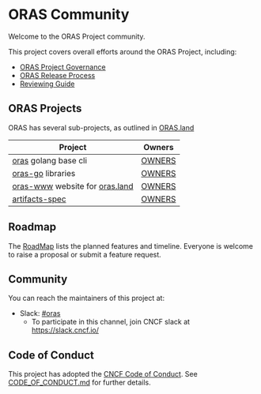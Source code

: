 # ORAS Community

Welcome to the ORAS Project community.

This project covers overall efforts around the ORAS Project, including:

- [ORAS Project Governance](./governance/GOVERNANCE.md)
- [ORAS Release Process](./governance/RELEASE-PROCESS.md)
- [Reviewing Guide](./REVIEWING.md)

## ORAS Projects

ORAS has several sub-projects, as outlined in [ORAS.land][oras-land]

| Project | Owners |
|-|-|
| [oras][oras-cli] golang base cli | [OWNERS][oras-cli-owners] |
| [oras-go][oras-go] libraries | [OWNERS][oras-go-owners] |
| [oras-www][oras-www] website for [oras.land](https://oras.land) | [OWNERS][oras-www-owners] |
| [artifacts-spec][artifacts-spec] | [OWNERS][artifacts-spec-owners] |

## Roadmap

The [RoadMap](./ROADMAP.md) lists the planned features and timeline. Everyone is welcome to raise a proposal or submit a feature request.

## Community

You can reach the maintainers of this project at:

- Slack:  [#oras](https://cloud-native.slack.com/archives/CJ1KHJM5Z)
  - To participate in this channel, join CNCF slack at https://slack.cncf.io/

## Code of Conduct

This project has adopted the [CNCF Code of Conduct](https://github.com/cncf/foundation/blob/master/code-of-conduct.md). See [CODE_OF_CONDUCT.md](CODE_OF_CONDUCT.md) for further details.

[oras-land]:              https://oras.land
[oras-cli]:               https://github.com/oras-project/oras
[oras-cli-owners]:        https://github.com/oras-project/oras/blob/main/OWNERS.md
[oras-go]:                https://github.com/oras-project/oras-go
[oras-go-owners]:         https://github.com/oras-project/oras-go/blob/main/OWNERS.md
[oras-www]:               https://github.com/oras-project/oras-www
[oras-www-owners]:        https://github.com/oras-project/oras-www/blob/main/OWNERS.md
[oras-py]:                https://github.com/oras-project/oras-py   
[oras-py-owners]:         https://github.com/oras-project/oras-py/blob/main/OWNERS.md
[artifacts-spec]:         https://github.com/oras-project/artifacts-spec
[artifacts-spec-owners]:  https://github.com/oras-project/artifacts-spec/blob/main/OWNERS.md
